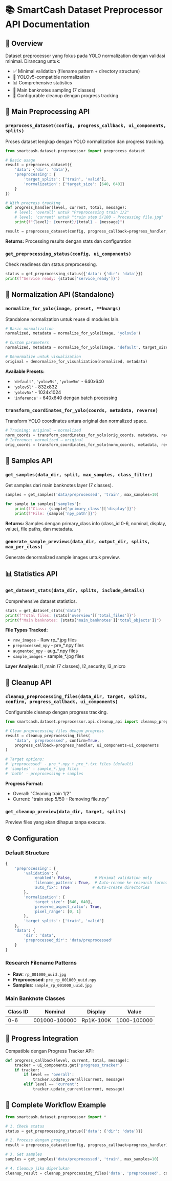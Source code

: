 # 📚 SmartCash Dataset Preprocessor API Documentation

## 🎯 Overview

Dataset preprocessor yang fokus pada YOLO normalization dengan validasi minimal. Dirancang untuk:
- ✅ Minimal validation (filename pattern + directory structure)
- 🎯 YOLOv5-compatible normalization
- 📊 Comprehensive statistics
- 🎲 Main banknotes sampling (7 classes)
- 🧹 Configurable cleanup dengan progress tracking

## 🚀 Main Preprocessing API

### `preprocess_dataset(config, progress_callback, ui_components, splits)`

Proses dataset lengkap dengan YOLO normalization dan progress tracking.

```python
from smartcash.dataset.preprocessor import preprocess_dataset

# Basic usage
result = preprocess_dataset({
    'data': {'dir': 'data'},
    'preprocessing': {
        'target_splits': ['train', 'valid'],
        'normalization': {'target_size': [640, 640]}
    }
})

# With progress tracking
def progress_handler(level, current, total, message):
    # level: 'overall' untuk "Preprocessing train 1/2"
    # level: 'current' untuk "train step 5/100 - Processing file.jpg"
    print(f"{level}: {current}/{total} - {message}")

result = preprocess_dataset(config, progress_callback=progress_handler, ui_components=ui_components)
```

**Returns:** Processing results dengan stats dan configuration

### `get_preprocessing_status(config, ui_components)`

Check readiness dan status preprocessing.

```python
status = get_preprocessing_status({'data': {'dir': 'data'}})
print(f"Service ready: {status['service_ready']}")
```

## 🎯 Normalization API (Standalone)

### `normalize_for_yolo(image, preset, **kwargs)`

Standalone normalization untuk reuse di modules lain.

```python
# Basic normalization
normalized, metadata = normalize_for_yolo(image, 'yolov5s')

# Custom parameters
normalized, metadata = normalize_for_yolo(image, 'default', target_size=[832, 832])

# Denormalize untuk visualization
original = denormalize_for_visualization(normalized, metadata)
```

**Available Presets:**
- `'default'`, `'yolov5s'`, `'yolov5m'` - 640x640
- `'yolov5l'` - 832x832  
- `'yolov5x'` - 1024x1024
- `'inference'` - 640x640 dengan batch processing

### `transform_coordinates_for_yolo(coords, metadata, reverse)`

Transform YOLO coordinates antara original dan normalized space.

```python
# Training: original → normalized
norm_coords = transform_coordinates_for_yolo(orig_coords, metadata, reverse=False)
# Inference: normalized → original  
orig_coords = transform_coordinates_for_yolo(norm_coords, metadata, reverse=True)
```

## 🎲 Samples API

### `get_samples(data_dir, split, max_samples, class_filter)`

Get samples dari main banknotes layer (7 classes).

```python
samples = get_samples('data/preprocessed', 'train', max_samples=10)

for sample in samples['samples']:
    print(f"Class: {sample['primary_class']['display']}")
    print(f"File: {sample['npy_path']}")
```

**Returns:** Samples dengan primary_class info (class_id 0-6, nominal, display, value), file paths, dan metadata.

### `generate_sample_previews(data_dir, output_dir, splits, max_per_class)`

Generate denormalized sample images untuk preview.

## 📊 Statistics API

### `get_dataset_stats(data_dir, splits, include_details)`

Comprehensive dataset statistics.

```python
stats = get_dataset_stats('data')
print(f"Total files: {stats['overview']['total_files']}")
print(f"Main banknotes: {stats['main_banknotes']['total_objects']}")
```

**File Types Tracked:**
- `raw_images` - Raw rp_*.jpg files
- `preprocessed_npy` - pre_*.npy files  
- `augmented_npy` - aug_*.npy files
- `sample_images` - sample_*.jpg files

**Layer Analysis:** l1_main (7 classes), l2_security, l3_micro

## 🧹 Cleanup API

### `cleanup_preprocessing_files(data_dir, target, splits, confirm, progress_callback, ui_components)`

Configurable cleanup dengan progress tracking.

```python
from smartcash.dataset.preprocessor.api.cleanup_api import cleanup_preprocessing_files

# Clean preprocessing files dengan progress
result = cleanup_preprocessing_files(
    'data', 'preprocessed', confirm=True,
    progress_callback=progress_handler, ui_components=ui_components
)

# Target options:
# 'preprocessed' - pre_*.npy + pre_*.txt files (default)
# 'samples' - sample_*.jpg files
# 'both' - preprocessing + samples
```

**Progress Format:**
- Overall: "Cleaning train 1/2"  
- Current: "train step 5/50 - Removing file.npy"

### `get_cleanup_preview(data_dir, target, splits)`

Preview files yang akan dihapus tanpa execute.

## ⚙️ Configuration

### Default Structure

```python
{
    'preprocessing': {
        'validation': {
            'enabled': False,          # Minimal validation only
            'filename_pattern': True,  # Auto-rename ke research format
            'auto_fix': True          # Auto-create directories
        },
        'normalization': {
            'target_size': [640, 640],
            'preserve_aspect_ratio': True,
            'pixel_range': [0, 1]
        },
        'target_splits': ['train', 'valid']
    },
    'data': {
        'dir': 'data',
        'preprocessed_dir': 'data/preprocessed'
    }
}
```

### Research Filename Patterns

- **Raw**: `rp_001000_uuid.jpg`
- **Preprocessed**: `pre_rp_001000_uuid.npy`
- **Samples**: `sample_rp_001000_uuid.jpg`

### Main Banknote Classes

| Class ID | Nominal | Display | Value |
|----------|---------|---------|-------|
| 0-6 | 001000-100000 | Rp1K-100K | 1000-100000 |

## 🔌 Progress Integration

Compatible dengan Progress Tracker API:

```python
def progress_callback(level, current, total, message):
    tracker = ui_components.get('progress_tracker')
    if tracker:
        if level == 'overall':
            tracker.update_overall(current, message)
        elif level == 'current':
            tracker.update_current(current, message)
```

## 📝 Complete Workflow Example

```python
from smartcash.dataset.preprocessor import *

# 1. Check status
status = get_preprocessing_status({'data': {'dir': 'data'}})

# 2. Process dengan progress
result = preprocess_dataset(config, progress_callback=progress_handler)

# 3. Get samples
samples = get_samples('data/preprocessed', 'train', max_samples=10)

# 4. Cleanup jika diperlukan
cleanup_result = cleanup_preprocessing_files('data', 'preprocessed', confirm=True)